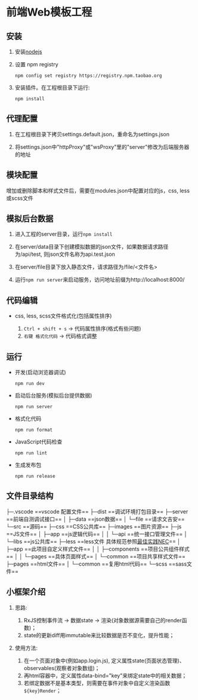 # 前端Web模板工程 #


## 安装 ##

1.  安装[nodejs](https://nodejs.org/download/)

2.  设置 npm registry

    `npm config set registry https://registry.npm.taobao.org`

3.  安装插件。在工程根目录下运行:

    `npm install`


## 代理配置 ##

1.  在工程根目录下拷贝settings.default.json，重命名为settings.json

2.  将settings.json中"httpProxy"或"wsProxy"里的"server"修改为后端服务器的地址


## 模块配置 ##

增加或删除脚本和样式文件后，需要在modules.json中配置对应的js，css, less或scss文件


## 模拟后台数据 ##

1.  进入工程的server目录，运行`npm install`

2.  在server/data目录下创建模拟数据的json文件，如果数据请求路径为/api/test, 则json文件名称为api.test.json

3.  在server/file目录下放入静态文件，请求路径为/file/<文件名>

4.  运行`npm run server`来启动服务，访问地址前缀为http://localhost:8000/

## 代码编辑 ##

*   css, less, scss文件格式化(包括属性排序)

    1. `Ctrl + shift + s` -> 代码属性排序(格式有些问题)
    2. `右键 格式化代码` -> 代码格式调整


## 运行 ##

*   开发(启动浏览器调试)

    `npm run dev`

*   启动后台服务(模拟后台提供数据)

    `npm run server`

*   格式化代码

    `npm run format`

*   JavaScript代码检查

    `npm run lint`

*   生成发布包

    `npm run release`

## 文件目录结构 ##

├─.vscode ==vscode 配置文件==
├─dist ==调试环境打包目录==
├─server ==前端自测调试接口==
│  ├─data ==json数据==
│  └─file ==请求文吉安==
└─src ==源码==
    ├─css ==CSS公共库==
    ├─images ==图片资源==
    ├─js ==JS文件==
    │  ├─app ==js逻辑代码==
    │  │  └─api ==统一接口管理文件==
    │  └─libs ==js公共库==
    ├─less ==less文件 具体规范参照[最佳实践NEC](http://nec.netease.com/)==
    │  ├─app ==此项目自定义样式文件==
    │  │  ├─components ==项目公共组件样式==
    │  │  └─pages ==具体页面样式==
    │  └─common ==项目共享样式文件==
    ├─pages ==html文件==
    │  └─common ==复用html代码==
    └─scss ==sass文件==

## 小框架介绍 ##
1. 思路: 
    1. RxJS控制事件流 -> 数据state -> 渲染(对象数据源需要自己的render函数)；
    2. state的更新diff用immutable来比较数据是否不变化，提升性能；

2. 使用方法: 
    1. 在一个页面对象中(例如app.login.js), 定义属性state(页面状态管理)、observables(观察者对象数组)；
    2. 再html容器中，定义属性data-bind="key"来绑定state中的相关数据；
    3. 若绑定数据不是基本类型，则需要在事件对象中自定义渲染函数`${key}Render`；